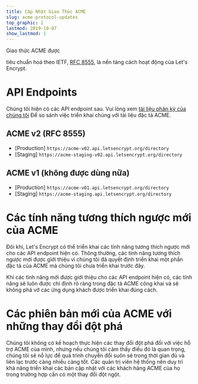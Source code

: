 ```yaml
---
title: Cập Nhật Giao Thức ACME
slug: acme-protocol-updates
top_graphic: 1
lastmod: 2019-10-07
show_lastmod: 1
---
```


Giao thức ACME được

tiêu chuẩn hoá theo IETF, [RFC 8555](https://datatracker.ietf.org/doc/rfc8555/), là nền tảng cách hoạt động của Let's Encrypt.



# API Endpoints

Chúng tôi hiện có các API endpoint sau. Vui lòng xem [tài liệu phân kỳ của chúng tôi](https://github.com/letsencrypt/boulder/blob/main/docs/acme-divergences.md) Để so sánh việc triển khai chúng với tài liệu đặc tả ACME.



## ACME v2 (RFC 8555)

* [Production] `https://acme-v02.api.letsencrypt.org/directory`
* [Staging] `https://acme-staging-v02.api.letsencrypt.org/directory`



## ACME v1 (không được dùng nữa)

* [Production] `https://acme-v01.api.letsencrypt.org/directory`
* [Staging] `https://acme-staging.api.letsencrypt.org/directory`



# Các tính năng tương thích ngược mới của ACME

Đôi khi, Let's Encrypt có thể triển khai các tính năng tương thích ngược mới cho các API endpoint hiện có. Thông thường, các tính năng tương thích ngược mới được giới thiệu vì chúng tôi đã quyết định triển khai một phần đặc tả của ACME mà chúng tôi chưa triển khai trước đây.

Khi các tính năng mới được giới thiệu cho các API endpoint hiện có, các tính năng sẽ luôn được chỉ định rõ ràng trong đặc tả ACME công khai và sẽ không phá vỡ các ứng dụng khách được triển khai đúng cách.



# Các phiên bản mới của ACME với những thay đổi đột phá

Chúng tôi không có kế hoạch thực hiện các thay đổi đột phá đối với việc hỗ trợ ACME của mình, nhưng nếu chúng tôi cảm thấy điều đó là quan trọng, chúng tôi sẽ nỗ lực để quá trình chuyển đổi suôn sẻ trong thời gian đủ và liên lạc trước càng nhiều càng tốt. Các quản trị viên hệ thống nên duy trì khả năng triển khai các bản cập nhật với các khách hàng ACME của họ trong trường hợp cần có một thay đổi đột ngột.
